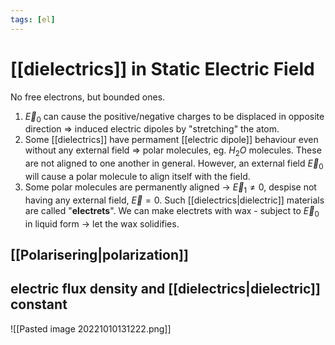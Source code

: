 ```yaml
---
tags: [el]
---
```

# [[dielectrics]] in Static Electric Field
No free electrons, but bounded ones.

1) $\vec{E}_{0}$ can cause the positive/negative charges to be displaced in opposite direction $\Rightarrow$ induced electric dipoles by "stretching" the atom.
2) Some [[dielectrics]] have permament [[electric dipole]] behaviour even without any external field $\Rightarrow$ polar molecules, eg. $H_{2}O$ molecules. These are not aligned to one another in general. However, an external field $\vec{E}_{0}$ will cause a polar molecule to align itself with the field.
3)  Some polar molecules are permanently aligned $\rightarrow$ $\vec{E}_{1} \neq 0$, despise not having any external field, $\vec{E} = 0$. Such [[dielectrics|dielectric]] materials are called "**electrets**". We can make electrets with wax - subject to $\vec{E}_{0}$ in liquid form $\rightarrow$ let the wax solidifies.

## [[Polarisering|polarization]]

## electric flux density and [[dielectrics|dielectric]] constant
![[Pasted image 20221010131222.png]]
